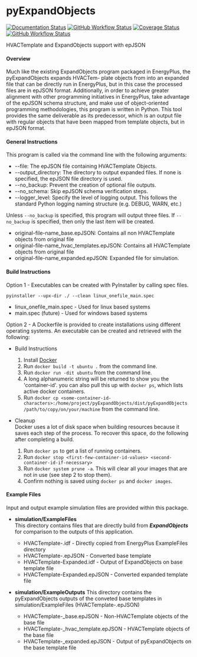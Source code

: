 # pyExpandObjects

[![Documentation Status](https://readthedocs.org/projects/epjson-expandobjects/badge/?version=main)](https://epjson-expandobjects.readthedocs.io/en/main/?badge=main)
[![GitHub Workflow Status](https://img.shields.io/github/workflow/status/john-grando/pyExpandObjects/Unit%20Tests)](https://github.com/john-grando/pyExpandObjects/actions)
[![Coverage Status](https://coveralls.io/repos/github/john-grando/pyExpandObjects/badge.svg?branch=main)](https://coveralls.io/github/john-grando/pyExpandObjects?branch=main)
[![GitHub Workflow Status](https://img.shields.io/github/workflow/status/john-grando/pyExpandObjects/Flake8?label=pep8)](https://github.com/john-grando/pyExpandObjects/actions)

HVACTemplate and ExpandObjects support with epJSON

#### Overview

Much like the existing ExpandObjects program packaged in EnergyPlus, the pyExpandObjects expands HVACTem-
plate objects from into an expanded file that can be directly run in EnergyPlus, but in this case the processed files are in epJSON format.  Additionally, in order to achieve greater alignment with other programming initiatives in EnergyPlus, take advantage of the epJSON schema structure, and make use of object-oriented programming methodologies, this program is written in Python.  This tool provides the same deliverable as its predecessor, which is an output file with regular objects that have been mapped from template objects, but in epJSON format.

#### General Instructions

This program is called via the command line with the following arguments:

* --file: The epJSON file containing HVACTemplate Objects.
* --output_directory: The directory to output expanded files.  If none is specified, the epJSON file directory is used.
* --no_backup: Prevent the creation of optional file outputs.
* --no_schema: Skip epJSON schema verification steps.
* --logger_level: Specify the level of logging output.  This follows the standard Python logging naming structure (e.g. DEBUG, WARN, etc.)

Unless `--no_backup` is specified, this program will output three files.  If `--no_backup` is specified, then only the last item will be created.

* original-file-name_base.epJSON: Contains all non HVACTemplate objects from original file
* original-file-name_hvac_templates.epJSON: Contains all HVACTemplate objects from original file
* original-file-name_expanded.epJSON: Expanded file for simulation.

#### Build Instructions

Option 1 - Executables can be created with PyInstaller by calling spec files.

`pyinstaller --upx-dir ./ --clean linux_onefile_main.spec`

* linux_onefile_main.spec - Used for linux based systems
* main.spec (future) - Used for windows based systems

Option 2 - A Dockerfile is provided to create installations using different operating systems.  An executable can be created and retrieved with the following:

* Build Instructions
    1. Install [Docker](https://docs.docker.com/get-docker/)
    2. Run `docker build -t ubuntu .` from the command line.
    3. Run `docker run -dit ubuntu` from the command line.
    4. A long alphanumeric string will be returned to show you the 'container-id'.  you can also pull this up with `docker ps`, which lists active docker containers.
    5. Run `docker cp <some-container-id-characters>:/home/project/pyExpandObjects/dist/pyExpandObjects /path/to/copy/on/your/machine` from the command line.

* Cleanup  
    Docker uses a lot of disk space when building resources because it saves each step of the process.  To recover this space, do the following after completing a build.

  1. Run `docker ps` to get a list of running containers.
  2. Run `docker stop <first-few-container-id-values> <second-container-id-if-necessary>`
  3. Run `docker system prune -a`.  This will clear all your images that are not in use (see step 2 to stop them).
  4. Confirm nothing is saved using `docker ps` and `docker images`.

#### Example Files

  Input and output example simulation files are provided within this package.

  * **simulation/ExampleFiles**  
    This directory contains files that are directly build from **_ExpandObjects_** for comparison to the outputs of this application.
      * HVACTemplate-<template-name>.idf - Directly copied from EnergyPlus ExampleFiles directory
      * HVACTemplate-<template-name>.epJSON - Converted base template
      * HVACTemplate-<template-name>Expanded.idf - Output of ExpandObjects on base template file
      * HVACTemplate-<template-name>Expanded.epJSON - Converted expanded template file

  * **simulation/ExampleOutputs**
    This directory contains the pyExpandObjects outputs of the conveted base templates in simulation/ExampleFiles (HVACTemplate-<template-name>.epJSON)
      * HVACTemplate-<template-name>_base.epJSON - Non-HVACTemplate objects of the base file
      * HVACTemplate-<template-name>_hvac_template.epJSON - HVACTemplate objects of the base file
      * HVACTemplate-<template-name>_expanded.epJSON - Output of pyExpandObjects on the base template file